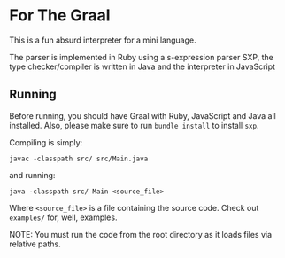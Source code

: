 # For The Graal

This is a fun absurd interpreter for a mini language.

The parser is implemented in Ruby using a s-expression parser SXP,
the type checker/compiler is written in Java and the interpreter in
JavaScript

## Running
Before running, you should have Graal with Ruby, JavaScript and Java
all installed. Also, please make sure to run `bundle install` 
to install `sxp`.

Compiling is simply:
```
javac -classpath src/ src/Main.java
```
and running:
```
java -classpath src/ Main <source_file>
```

Where `<source_file>` is a file containing the source code. 
Check out `examples/` for, well, examples.

NOTE: You must run the code from the root directory as it loads files
via relative paths.